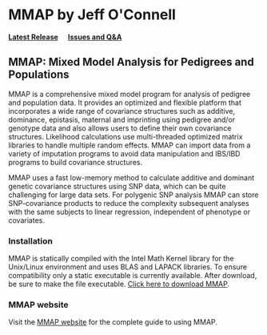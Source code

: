 <!-- This file provides the CONTENT for the MMAP website -->
# MMAP by Jeff O'Connell

[**Latest Release**](https://github.com/MMAP/MMAP-releases-issues-Q-and-A/releases/latest) &nbsp; &nbsp; [**Issues and Q&A**](https://github.com/MMAP/MMAP-releases-issues-Q-and-A/issues)

## MMAP: Mixed Model Analysis for Pedigrees and Populations

MMAP is a comprehensive mixed model program for analysis of pedigree and population data. It provides an optimized and flexible platform that incorporates a wide range of covariance structures such as additive, dominance, epistasis, maternal and imprinting using pedigree and/or genotype data and also allows users to define their own covariance structures. Likelihood calculations use multi-threaded optimized matrix libraries to handle multiple random effects. MMAP can import data from a variety of imputation programs to avoid data manipulation and IBS/IBD programs to build covariance structures.

MMAP uses a fast low-memory method to calculate additive and dominant genetic covariance structures using SNP data, which can be quite challenging for large data sets. For polygenic SNP analysis MMAP can store SNP-covariance products to reduce the complexity subsequent analyses with the same subjects to linear regression, independent of phenotype or covariates.

### Installation

MMAP is statically compiled with the Intel Math Kernel library for the Unix/Linux environment and uses BLAS and LAPACK libraries. To ensure compatibility only a static executable is currently available. After download, be sure to make the file executable. [Click here to download MMAP](https://github.com/MMAP/MMAP-releases-issues-Q-and-A/releases/latest).

### MMAP website

Visit the [MMAP website](https://MMAP.github.io/) for the complete guide to using MMAP.
